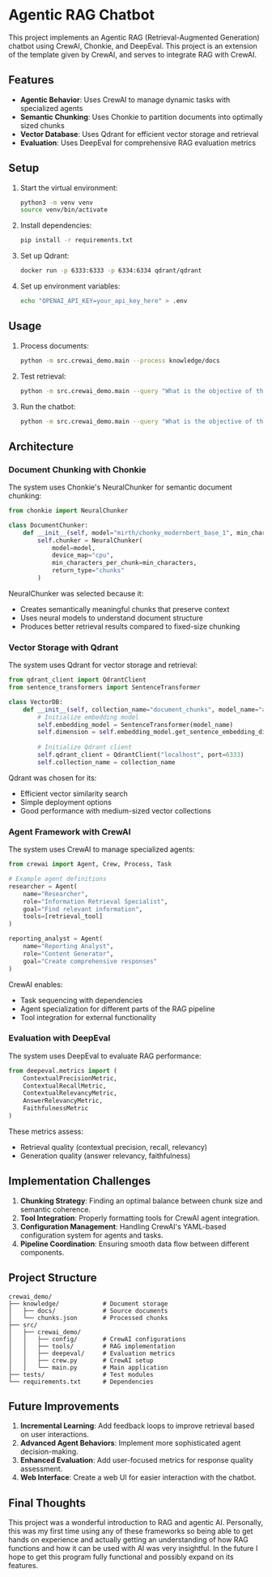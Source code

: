 # Agentic RAG Chatbot

This project implements an Agentic RAG (Retrieval-Augmented Generation) chatbot using CrewAI, Chonkie, and DeepEval. This project is an extension of the template given by CrewAI, and serves to integrate RAG with CrewAI.

## Features

- **Agentic Behavior**: Uses CrewAI to manage dynamic tasks with specialized agents
- **Semantic Chunking**: Uses Chonkie to partition documents into optimally sized chunks
- **Vector Database**: Uses Qdrant for efficient vector storage and retrieval
- **Evaluation**: Uses DeepEval for comprehensive RAG evaluation metrics

## Setup

1. Start the virtual environment:
   ```bash
   python3 -m venv venv
   source venv/bin/activate
   ```
1. Install dependencies:
   ```bash
   pip install -r requirements.txt
   ```

2. Set up Qdrant:
   ```bash
   docker run -p 6333:6333 -p 6334:6334 qdrant/qdrant
   ```

3. Set up environment variables:
   ```bash
   echo "OPENAI_API_KEY=your_api_key_here" > .env
   ```

## Usage

1. Process documents:
   ```bash
   python -m src.crewai_demo.main --process knowledge/docs
   ```

2. Test retrieval:
   ```bash
   python -m src.crewai_demo.main --query "What is the objective of this project?" --test
   ```

3. Run the chatbot:
   ```bash
   python -m src.crewai_demo.main --query "What is the objective of this project?"
   ```

## Architecture

### Document Chunking with Chonkie

The system uses Chonkie's NeuralChunker for semantic document chunking:

```python
from chonkie import NeuralChunker

class DocumentChunker:
    def __init__(self, model="mirth/chonky_modernbert_base_1", min_characters=100):
        self.chunker = NeuralChunker(
            model=model,
            device_map="cpu",
            min_characters_per_chunk=min_characters,
            return_type="chunks"
        )
```

NeuralChunker was selected because it:
- Creates semantically meaningful chunks that preserve context
- Uses neural models to understand document structure
- Produces better retrieval results compared to fixed-size chunking

### Vector Storage with Qdrant

The system uses Qdrant for vector storage and retrieval:

```python
from qdrant_client import QdrantClient
from sentence_transformers import SentenceTransformer

class VectorDB:
    def __init__(self, collection_name="document_chunks", model_name="all-MiniLM-L6-v2"):
        # Initialize embedding model
        self.embedding_model = SentenceTransformer(model_name)
        self.dimension = self.embedding_model.get_sentence_embedding_dimension()
        
        # Initialize Qdrant client
        self.qdrant_client = QdrantClient("localhost", port=6333)
        self.collection_name = collection_name
```

Qdrant was chosen for its:
- Efficient vector similarity search
- Simple deployment options
- Good performance with medium-sized vector collections

### Agent Framework with CrewAI

The system uses CrewAI to manage specialized agents:

```python
from crewai import Agent, Crew, Process, Task

# Example agent definitions
researcher = Agent(
    name="Researcher",
    role="Information Retrieval Specialist",
    goal="Find relevant information",
    tools=[retrieval_tool]
)

reporting_analyst = Agent(
    name="Reporting Analyst",
    role="Content Generator",
    goal="Create comprehensive responses"
)
```

CrewAI enables:
- Task sequencing with dependencies
- Agent specialization for different parts of the RAG pipeline
- Tool integration for external functionality

### Evaluation with DeepEval

The system uses DeepEval to evaluate RAG performance:

```python
from deepeval.metrics import (
    ContextualPrecisionMetric,
    ContextualRecallMetric,
    ContextualRelevancyMetric,
    AnswerRelevancyMetric,
    FaithfulnessMetric
)
```

These metrics assess:
- Retrieval quality (contextual precision, recall, relevancy)
- Generation quality (answer relevancy, faithfulness)

## Implementation Challenges

1. **Chunking Strategy**: Finding an optimal balance between chunk size and semantic coherence.
2. **Tool Integration**: Properly formatting tools for CrewAI agent integration.
3. **Configuration Management**: Handling CrewAI's YAML-based configuration system for agents and tasks.
4. **Pipeline Coordination**: Ensuring smooth data flow between different components.

## Project Structure

```
crewai_demo/
├── knowledge/            # Document storage
│   ├── docs/             # Source documents
│   └── chunks.json       # Processed chunks
├── src/
│   ├── crewai_demo/
│   │   ├── config/       # CrewAI configurations
│   │   ├── tools/        # RAG implementation
│   │   ├── deepeval/     # Evaluation metrics
│   │   ├── crew.py       # CrewAI setup
│   │   └── main.py       # Main application
├── tests/                # Test modules
└── requirements.txt      # Dependencies
```

## Future Improvements

1. **Incremental Learning**: Add feedback loops to improve retrieval based on user interactions.
2. **Advanced Agent Behaviors**: Implement more sophisticated agent decision-making.
3. **Enhanced Evaluation**: Add user-focused metrics for response quality assessment.
4. **Web Interface**: Create a web UI for easier interaction with the chatbot.

## Final Thoughts

This project was a wonderful introduction to RAG and agentic AI. Personally, this was my first time using any of these frameworks so being able to get hands on experience and actually getting an understanding of how RAG functions and how it can be used with AI was very insightful. In the future I hope to get this program fully functional and possibly expand on its features.